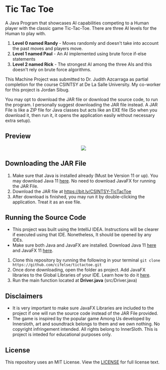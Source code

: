 # Tic Tac Toe
A Java Program that showcases AI capabilities competing to a Human player with the classic game Tic-Tac-Toe. There are three AI levels for the Human to play with.
1. **Level 0 named Randy** - Moves randomly and doesn't take into account the past moves and players move.
2. **Level 1 named Paul** - An AI implemented using brute force if-else statements
3. **Level 2 named Rick** - The strongest AI among the three AIs and this doesn't rely on brute force algorithms.

This Machine Project was submitted to Dr. Judith Azcarraga as partial completion for the course CSINTSY at De La Salle University. My co-worker for this project is Jordan Sibug.

You may opt to download the JAR file or download the source code, to run the program. I personally suggest downloading the JAR file instead. A JAR File is like a ZIP file for Java classes but acts like an EXE file (So when you download it, then run it, it opens the application easily without necessary extra setup).

## Preview
<p align="center">
  <img src="https://media.giphy.com/media/x9dyTSvEGwRJqmvS3Z/giphy.gif"/>
</p>

## Downloading the JAR File
1. Make sure that Java is installed already (Must be Version 11 or up). You may download Java 11 [here](https://www.oracle.com/ph/java/technologies/javase-jdk11-downloads.html). No need to download JavaFX for running the JAR File.
3. Download the JAR file at https://bit.ly/CSINTSY-TicTacToe
4. After download is finished, you may run it by double-clicking the application. Treat it as an exe file.

## Running the Source Code
- This project was built using the IntelliJ IDEA. Instructions will be clearer if executed using that IDE. Nonetheless, It should be opened by any IDEs.
- Make sure both Java and JavaFX are installed. Download Java 11 [here](https://www.oracle.com/ph/java/technologies/javase-jdk11-downloads.html) and JavaFX 11 [here](https://gluonhq.com/products/javafx/).
1. Clone this repository by running the following in your terminal `git clone https://github.com/cifelse/tictactoe.git`
2. Once done downloading, open the folder as project. Add JavaFX libraries to the Global Libraries of your IDE. Learn how to do it [here](https://youtu.be/WtOgoomDewo).
3. Run the main function located at **Driver.java** (src/Driver.java)

## Disclaimers
* It is very important to make sure JavaFX Libraries are included to the project if one will run the source code instead of the JAR File provided.
* The game is inspired by the popular game Among Us developed by Innersloth, art and soundtrack belongs to them and we own nothing. No copyright infringement intended. All rights belong to InnerSloth. This is project is inteded for educational purposes only.

## License
This repository uses an MIT License. View the [LICENSE](https://github.com/cifelse/tictactoe/blob/main/LICENSE) for full license text.

